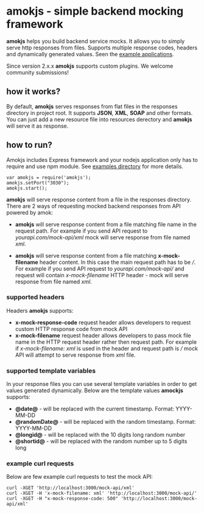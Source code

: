 # amokjs - simple backend mocking framework

**amokjs** helps you build backend service mocks. It allows you to simply serve http responses from files. Supports multiple response codes, headers and dynamically generated values. Seen the [example applications](https://github.com/sauliuz/amok/tree/master/examples).

Since version 2.x.x **amokjs** supports custom plugins. We welcome community submissions! 

## how it works?

By default, **amokjs** serves responses from flat files in the responses directory in project root. It supports **JSON**, **XML**, **SOAP** and other formats. You can just add a new resource file into resources derectory and **amokjs** will serve it as response.


## how to run?

Amokjs includes Express framework and your nodejs application only has to require and use npm module. See [examples directory](https://github.com/sauliuz/amok/tree/master/examples) for more details.

	var amokjs = require('amokjs');
	amokjs.setPort("3030");
	amokjs.start();


**amokjs** will serve response content from a file in the responses directory. There are 2 ways of requesting mocked backend responses from API powered by amok:

* **amokjs** will serve response content from a file matching file name in the request path. For example if you send API request to *yourapi.com/mock-api/xml* mock will serve response from file named *xml*.

* **amokjs** will serve response content from a file matching **x-mock-filename** header content. In this case the main request path has to be */*. For example if you send API request to *yourapi.com/mock-api/* and request will contain *x-mock-filename* HTTP header - mock will serve response from file named *xml*.

### supported headers

Headers **amokjs** supports:

* **x-mock-response-code** request header allows developers to request custom HTTP response code from mock API
* **x-mock-filename** request header allows developers to pass mock file name in the HTTP request header rather then request path. For example if *x-mock-filename: xml* is used in the header and request path is */* mock API will attempt to serve response from *xml* file.

### supported template variables

In your response files you can use several template variables in order to get values generated dynamically. Below are the template values **amockjs** supports:

* **@date@** - will be replaced with the current timestamp. Format: YYYY-MM-DD
* **@randomDate@** - will be replaced with the random timestamp. Format: YYYY-MM-DD
* **@longid@** - will be replaced with the 10 digits long random number
* **@shortid@** - will be replaced with the random number up to 5 digits long

### example curl requests

Below are few example curl requests to test the mock API:

	curl -XGET 'http://localhost:3000/mock-api/xml'
	curl -XGET -H 'x-mock-filename: xml' 'http://localhost:3000/mock-api/'
	curl -XGET -H "x-mock-response-code: 500" 'http://localhost:3000/mock-api/xml'